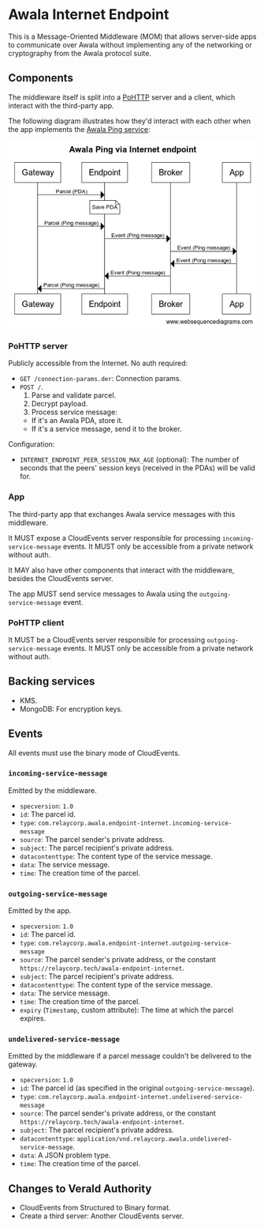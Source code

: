 # Awala Internet Endpoint

This is a Message-Oriented Middleware (MOM) that allows server-side apps to communicate over Awala without implementing any of the networking or cryptography from the Awala protocol suite.

## Components

The middleware itself is split into a [PoHTTP](https://specs.awala.network/RS-007) server and a client, which interact with the third-party app.

The following diagram illustrates how they'd interact with each other when the app implements the [Awala Ping service](https://specs.awala.network/RS-014):

![](./diagram.png)

### PoHTTP server

Publicly accessible from the Internet. No auth required:

- `GET /connection-params.der`: Connection params.
- `POST /`.
  1. Parse and validate parcel.
  2. Decrypt payload.
  3. Process service message:
    - If it's an Awala PDA, store it.
    - If it's a service message, send it to the broker.

Configuration:

- `INTERNET_ENDPOINT_PEER_SESSION_MAX_AGE` (optional): The number of seconds that the peers' session keys (received in the PDAs) will be valid for.

### App

The third-party app that exchanges Awala service messages with this middleware.

It MUST expose a CloudEvents server responsible for processing `incoming-service-message` events. It MUST only be accessible from a private network without auth.

It MAY also have other components that interact with the middleware, besides the CloudEvents server.

The app MUST send service messages to Awala using the `outgoing-service-message` event.

### PoHTTP client

It MUST be a CloudEvents server responsible for processing `outgoing-service-message` events. It MUST only be accessible from a private network without auth.

## Backing services

- KMS.
- MongoDB: For encryption keys.

## Events

All events must use the binary mode of CloudEvents.

### `incoming-service-message`

Emitted by the middleware.

- `specversion`: `1.0`
- `id`: The parcel id.
- `type`: `com.relaycorp.awala.endpoint-internet.incoming-service-message`
- `source`: The parcel sender's private address.
- `subject`: The parcel recipient's private address.
- `datacontenttype`: The content type of the service message.
- `data`: The service message.
- `time`: The creation time of the parcel.

### `outgoing-service-message`

Emitted by the app.

- `specversion`: `1.0`
- `id`: The parcel id.
- `type`: `com.relaycorp.awala.endpoint-internet.outgoing-service-message`
- `source`: The parcel sender's private address, or the constant `https://relaycorp.tech/awala-endpoint-internet`.
- `subject`: The parcel recipient's private address.
- `datacontenttype`: The content type of the service message.
- `data`: The service message.
- `time`: The creation time of the parcel.
- `expiry` (`Timestamp`, custom attribute): The time at which the parcel expires.

### `undelivered-service-message`

Emitted by the middleware if a parcel message couldn't be delivered to the gateway.

- `specversion`: `1.0`
- `id`: The parcel id (as specified in the original `outgoing-service-message`).
- `type`: `com.relaycorp.awala.endpoint-internet.undelivered-service-message`
- `source`: The parcel sender's private address, or the constant `https://relaycorp.tech/awala-endpoint-internet`.
- `subject`: The parcel recipient's private address.
- `datacontenttype`: `application/vnd.relaycorp.awala.undelivered-service-message`.
- `data`: A JSON problem type.
- `time`: The creation time of the parcel.

## Changes to VeraId Authority

- CloudEvents from Structured to Binary format.
- Create a third server: Another CloudEvents server.
